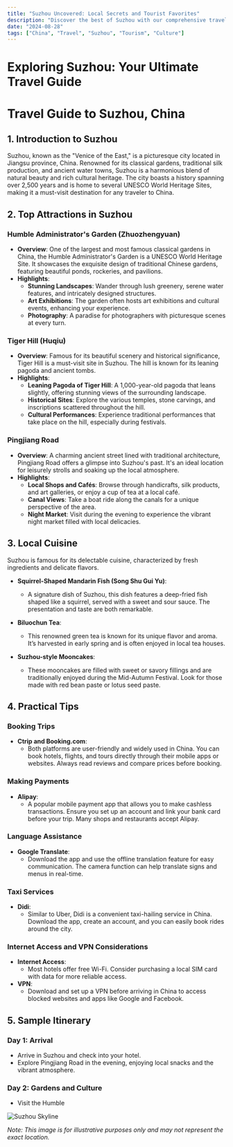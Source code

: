```yaml
---
title: "Suzhou Uncovered: Local Secrets and Tourist Favorites"
description: "Discover the best of Suzhou with our comprehensive travel guide. Explore top attractions, savor local cuisine, and get insider tips for an unforgettable Chinese adventure."
date: "2024-08-28"
tags: ["China", "Travel", "Suzhou", "Tourism", "Culture"]
---
```


# Exploring Suzhou: Your Ultimate Travel Guide

# Travel Guide to Suzhou, China

## 1. Introduction to Suzhou
Suzhou, known as the "Venice of the East," is a picturesque city located in Jiangsu province, China. Renowned for its classical gardens, traditional silk production, and ancient water towns, Suzhou is a harmonious blend of natural beauty and rich cultural heritage. The city boasts a history spanning over 2,500 years and is home to several UNESCO World Heritage Sites, making it a must-visit destination for any traveler to China.

## 2. Top Attractions in Suzhou

### Humble Administrator's Garden (Zhuozhengyuan)
- **Overview**: One of the largest and most famous classical gardens in China, the Humble Administrator's Garden is a UNESCO World Heritage Site. It showcases the exquisite design of traditional Chinese gardens, featuring beautiful ponds, rockeries, and pavilions.
- **Highlights**:
  - **Stunning Landscapes**: Wander through lush greenery, serene water features, and intricately designed structures.
  - **Art Exhibitions**: The garden often hosts art exhibitions and cultural events, enhancing your experience.
  - **Photography**: A paradise for photographers with picturesque scenes at every turn.

### Tiger Hill (Huqiu)
- **Overview**: Famous for its beautiful scenery and historical significance, Tiger Hill is a must-visit site in Suzhou. The hill is known for its leaning pagoda and ancient tombs.
- **Highlights**:
  - **Leaning Pagoda of Tiger Hill**: A 1,000-year-old pagoda that leans slightly, offering stunning views of the surrounding landscape.
  - **Historical Sites**: Explore the various temples, stone carvings, and inscriptions scattered throughout the hill.
  - **Cultural Performances**: Experience traditional performances that take place on the hill, especially during festivals.

### Pingjiang Road
- **Overview**: A charming ancient street lined with traditional architecture, Pingjiang Road offers a glimpse into Suzhou's past. It's an ideal location for leisurely strolls and soaking up the local atmosphere.
- **Highlights**:
  - **Local Shops and Cafés**: Browse through handicrafts, silk products, and art galleries, or enjoy a cup of tea at a local café.
  - **Canal Views**: Take a boat ride along the canals for a unique perspective of the area.
  - **Night Market**: Visit during the evening to experience the vibrant night market filled with local delicacies.

## 3. Local Cuisine
Suzhou is famous for its delectable cuisine, characterized by fresh ingredients and delicate flavors.

- **Squirrel-Shaped Mandarin Fish (Song Shu Gui Yu)**: 
  - A signature dish of Suzhou, this dish features a deep-fried fish shaped like a squirrel, served with a sweet and sour sauce. The presentation and taste are both remarkable.
  
- **Biluochun Tea**: 
  - This renowned green tea is known for its unique flavor and aroma. It’s harvested in early spring and is often enjoyed in local tea houses.

- **Suzhou-style Mooncakes**: 
  - These mooncakes are filled with sweet or savory fillings and are traditionally enjoyed during the Mid-Autumn Festival. Look for those made with red bean paste or lotus seed paste.

## 4. Practical Tips

### Booking Trips
- **Ctrip and Booking.com**: 
  - Both platforms are user-friendly and widely used in China. You can book hotels, flights, and tours directly through their mobile apps or websites. Always read reviews and compare prices before booking.

### Making Payments
- **Alipay**: 
  - A popular mobile payment app that allows you to make cashless transactions. Ensure you set up an account and link your bank card before your trip. Many shops and restaurants accept Alipay.

### Language Assistance
- **Google Translate**: 
  - Download the app and use the offline translation feature for easy communication. The camera function can help translate signs and menus in real-time.

### Taxi Services
- **Didi**: 
  - Similar to Uber, Didi is a convenient taxi-hailing service in China. Download the app, create an account, and you can easily book rides around the city.

### Internet Access and VPN Considerations
- **Internet Access**: 
  - Most hotels offer free Wi-Fi. Consider purchasing a local SIM card with data for more reliable access.
- **VPN**: 
  - Download and set up a VPN before arriving in China to access blocked websites and apps like Google and Facebook.

## 5. Sample Itinerary

### Day 1: Arrival
- Arrive in Suzhou and check into your hotel.
- Explore Pingjiang Road in the evening, enjoying local snacks and the vibrant atmosphere.

### Day 2: Gardens and Culture
- Visit the Humble

<img src="https://source.unsplash.com/1600x900/?Suzhou,cityscape" alt="Suzhou Skyline" loading="lazy">

*Note: This image is for illustrative purposes only and may not represent the exact location.*

